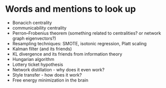 # Words and mentions to look up

* Bonacich centrality
* communicability centrality
* Perron–Frobenius theorem (something related to centralities? or network graph eigenvectors?)
* Resampling techniques: SMOTE, isotonic regression, Platt scaling
* Kalman filter (and its friends)
* KL divergence and its friends from information theory
* Hungarian algorithm
* Lottery ticket hypothesis
* Network distillation - why does it even work?
* Style transfer - how does it work?
* Free energy minimization in the brain

